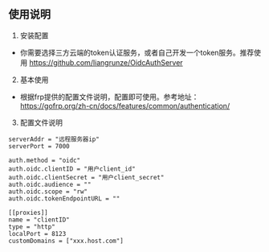 ## 使用说明
1. 安装配置
- 你需要选择三方云端的token认证服务，或者自己开发一个token服务。推荐使用 https://github.com/liangrunze/OidcAuthServer

2. 基本使用
- 根据frp提供的配置文件说明，配置即可使用。参考地址：https://gofrp.org/zh-cn/docs/features/common/authentication/

3. 配置文件说明

>
    serverAddr = "远程服务器ip"
    serverPort = 7000

    auth.method = "oidc"
    auth.oidc.clientID = "用户client_id"
    auth.oidc.clientSecret = "用户client_secret"
    auth.oidc.audience = ""
    auth.oidc.scope = "rw"
    auth.oidc.tokenEndpointURL = ""

    [[proxies]]
    name = "clientID"
    type = "http"
    localPort = 8123
    customDomains = ["xxx.host.com"]
